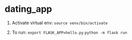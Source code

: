 # dating_app

1) Activate virtual env:
`source venv/bin/activate`

2) To run:
`export FLASK_APP=hello.py`
`python -m flask run`
